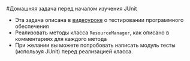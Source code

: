 #Домашняя задача перед началом изучения JUnit 

- Эта задача описана в [видеоуроке](https:youtu.beRWNzQrwfFKY) о тестировании программного обеспечения 
- Реализовать методы класса `ResourceManager`, как описано в комментариях для каждого метода 
- При желании вы можете попробовать написать модуль тесты (используя JUnit) перед реализацией класса.